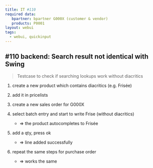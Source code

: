```yaml
---
title: IT #110
required data:  
   bpartner: bpartner G000X (customer & vendor)
   products: P0001 
layout: webui
tags:
  - webui, quickinput
---
```

## #110 backend: Search result not identical with Swing

> Testcase to check if searching lookups work without diacritics

1. create a new product which contains diacritics (e.g. Frisée)

2. add it in pricelists

3. create a new sales order for G000X

4. select batch entry and start to write Frise (without diacritics)
	* => the product autocompletes to Frisée

5. add a qty, press ok
	* => line added successfully

6. repeat the same steps for purchase order
	* => works the same
